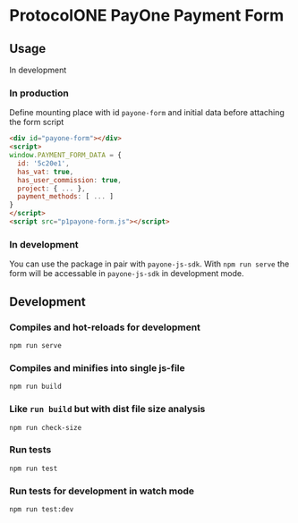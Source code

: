 # ProtocolONE PayOne Payment Form

## Usage
In development

### In production
Define mounting place with id `payone-form` and initial data before attaching the form script
```html
<div id="payone-form"></div>
<script>
window.PAYMENT_FORM_DATA = {
  id: '5c20e1',
  has_vat: true,
  has_user_commission: true,
  project: { ... },
  payment_methods: [ ... ]
}
</script>
<script src="p1payone-form.js"></script>
```

### In development
You can use the package in pair with `payone-js-sdk`.
With `npm run serve` the form will be accessable in `payone-js-sdk` in development mode.

## Development

### Compiles and hot-reloads for development
```
npm run serve
```

### Compiles and minifies into single js-file
```
npm run build
```

### Like `run build` but with dist file size analysis
```
npm run check-size
```

### Run tests
```
npm run test
```

### Run tests for development in watch mode 
```
npm run test:dev
```
